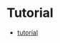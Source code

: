 # Tutorial
- [tutorial](https://mercyjemosop.medium.com/consume-external-api-spring-boot-7e2c684e3d00)